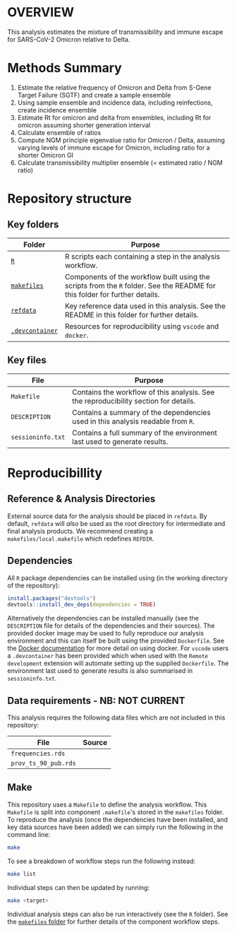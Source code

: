 # OVERVIEW

This analysis estimates the mixture of transmissibility and immune escape for SARS-CoV-2 Omicron relative to Delta.

# Methods Summary

 1. Estimate the relative frequency of Omicron and Delta from S-Gene Target Failure (SGTF) and create a sample ensemble
 2. Using sample ensemble and incidence data, including reinfections, create incidence ensemble
 3. Estimate Rt for omicron and delta from ensembles, including Rt for omicron assuming shorter generation interval
 4. Calculate ensemble of ratios
 5. Compute NGM principle eigenvalue ratio for Omicron / Delta, assuming varying levels of immune escape for Omicron, including ratio for a shorter Omicron GI
 6. Calculate transmissibility multiplier ensemble (= estimated ratio / NGM ratio)

# Repository structure

## Key folders

Folder| Purpose
---|---
[`R`](R/) | R scripts each containing a step in the analysis workflow.
[`makefiles`](makefiles/) | Components of the workflow built using the scripts from the `R` folder. See the README for this folder for further details.
[`refdata`](refdata/) | Key reference data used in this analysis. See the README in this folder for further details.
[`.devcontainer`](.devcontainer/) | Resources for reproducibility using `vscode` and `docker`.

## Key files

File | Purpose
---|---
`Makefile` | Contains the workflow of this analysis. See the reproducibility section for details. 
`DESCRIPTION` | Contains a summary of the dependencies used in this analysis readable from `R`.
`sessioninfo.txt` | Contains a full summary of the environment last used to generate results.

# Reproducibillity

## Reference & Analysis Directories

External source data for the analysis should be placed in `refdata`. By default, `refdata` will *also* be used as the root directory for intermediate and final analysis products. We recommend creating a `makefiles/local.makefile` which redefines `REFDIR`.

## Dependencies

All `R` package dependencies can be installed using (in the working directory of the repository): 

```r
install.packages("devtools")
devtools::install_dev_deps(dependencies = TRUE)
```

Alternatively the dependencies can be installed manually (see the `DESCRIPTION` file for details of the dependencies and their sources). The provided docker image may be used to fully reproduce our analysis environment and this can itself be built using the provided `Dockerfile`. See the [Docker documentation](https://docs.docker.com) for more detail on using docker. For `vscode` users a `.devcontainer` has been provided which when used with the `Remote development` extension will automate setting up the supplied `Dockerfile`. The environment last used to generate results is also summarised in `sessioninfo.txt`.

## Data requirements - NB: NOT CURRENT

This analysis requires the following data files which are not included in this repository:

File | Source
---|---
`frequencies.rds` | 
`prov_ts_90_pub.rds` |

## Make

This repository uses a `Makefile` to define the analysis workflow. This `Makefile` is split into component `.makefile`'s stored in the `makefiles` folder. To reproduce the analysis (once the dependencies have been installed, and key data sources have been added) we can simply run the following in the command line:

```bash
make
```

To see a breakdown of workflow steps run the following instead:

```bash
make list
```

Individual steps can then be updated by running:

```bash
make <target>
```

Individual analysis steps can also be run interactively (see the `R` folder). See the [`makefiles` folder](makefiles/) for further details of the component workflow steps.
